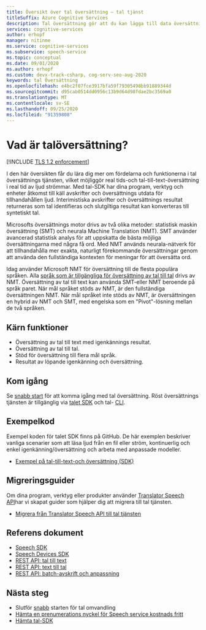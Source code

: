 ```yaml
---
title: Översikt över tal översättning – tal tjänst
titleSuffix: Azure Cognitive Services
description: Tal översättning gör att du kan lägga till data översättning från slut punkt till slut punkt, stöd för flera språk i real tid till dina program, verktyg och enheter. Samma API kan användas för både tal till tal- och tal till text-översättning. Den här artikeln är en översikt över fördelarna och funktionerna i röst översättnings tjänsten.
services: cognitive-services
author: erhopf
manager: nitinme
ms.service: cognitive-services
ms.subservice: speech-service
ms.topic: conceptual
ms.date: 09/01/2020
ms.author: erhopf
ms.custom: devx-track-csharp, cog-serv-seo-aug-2020
keywords: tal Översättning
ms.openlocfilehash: e4bc2f07fce3917bfa59f79305498bb91889344d
ms.sourcegitcommit: d95cab0514dd0956c13b9d64d98fdae2bc3569a0
ms.translationtype: MT
ms.contentlocale: sv-SE
ms.lasthandoff: 09/25/2020
ms.locfileid: "91359808"
---
```

# <a name="what-is-speech-translation"></a>Vad är talöversättning?

[!INCLUDE [TLS 1.2 enforcement](../../../includes/cognitive-services-tls-announcement.md)]

I den här översikten får du lära dig mer om fördelarna och funktionerna i tal översättnings tjänsten, vilket möjliggör real tids-och tal-till-text-översättning i real tid av ljud strömmar. Med tal-SDK har dina program, verktyg och enheter åtkomst till käll avskrifter och översättnings utdata för tillhandahållen ljud. Interimistiska avskrifter och översättnings resultat returneras som tal identifieras och slutgiltiga resultat kan konverteras till syntetiskt tal.

Microsofts översättnings motor drivs av två olika metoder: statistisk maskin översättning (SMT) och neurala Machine Translation (NMT). SMT använder avancerad statistisk analys för att uppskatta de bästa möjliga översättningarna med några få ord. Med NMT används neurala-nätverk för att tillhandahålla mer exakta, naturligt förekommande översättningar genom att använda den fullständiga kontexten för meningar för att översätta ord.

Idag använder Microsoft NMT för översättning till de flesta populära språken. Alla [språk som är tillgängliga för översättning av tal till tal](language-support.md#speech-translation) drivs av NMT. Översättning av tal till text kan använda SMT-eller NMT beroende på språk paret. När mål språket stöds av NMT, är den fullständiga översättningen NMT. När mål språket inte stöds av NMT, är översättningen en hybrid av NMT och SMT, med engelska som en "Pivot"-lösning mellan de två språken.

## <a name="core-features"></a>Kärn funktioner

* Översättning av tal till text med igenkännings resultat.
* Översättning av tal till tal.
* Stöd för översättning till flera mål språk.
* Resultat av löpande igenkänning och översättning.

## <a name="get-started"></a>Kom igång 

Se [snabb start](get-started-speech-translation.md) för att komma igång med tal översättning. Röst översättnings tjänsten är tillgänglig via [talet SDK](speech-sdk.md) och tal- [CLI](spx-overview.md).

## <a name="sample-code"></a>Exempelkod

Exempel koden för talet SDK finns på GitHub. De här exemplen beskriver vanliga scenarier som att läsa ljud från en fil eller ström, kontinuerlig och enkel igenkänning/översättning och arbeta med anpassade modeller.

* [Exempel på tal-till-text-och översättning (SDK)](https://github.com/Azure-Samples/cognitive-services-speech-sdk)

## <a name="migration-guides"></a>Migreringsguider

Om dina program, verktyg eller produkter använder [Translator Speech API](https://docs.microsoft.com/azure/cognitive-services/translator-speech/overview)har vi skapat guider som hjälper dig att migrera till tal tjänsten.

* [Migrera från Translator Speech API till tal tjänsten](how-to-migrate-from-translator-speech-api.md)

## <a name="reference-docs"></a>Referens dokument

* [Speech SDK](speech-sdk-reference.md)
* [Speech Devices SDK](speech-devices-sdk.md)
* [REST API: tal till text](rest-speech-to-text.md)
* [REST API: text till tal](rest-text-to-speech.md)
* [REST API: batch-avskrift och anpassning](https://westus.cris.ai/swagger/ui/index)

## <a name="next-steps"></a>Nästa steg

* Slutför [snabb](get-started-speech-translation.md) starten för tal omvandling
* [Hämta en prenumerations nyckel för Speech service kostnads fritt](overview.md#try-the-speech-service-for-free)
* [Hämta tal-SDK](speech-sdk.md)

